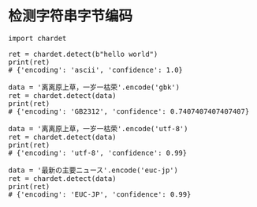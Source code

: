 # 检测字符串字节编码

<pre>
import chardet

ret = chardet.detect(b"hello world")
print(ret)
# {'encoding': 'ascii', 'confidence': 1.0}

data = '离离原上草，一岁一枯荣'.encode('gbk')
ret = chardet.detect(data)
print(ret)
# {'encoding': 'GB2312', 'confidence': 0.7407407407407407}

data = '离离原上草，一岁一枯荣'.encode('utf-8')
ret = chardet.detect(data)
print(ret)
# {'encoding': 'utf-8', 'confidence': 0.99}

data = '最新の主要ニュース'.encode('euc-jp')
ret = chardet.detect(data)
print(ret)
# {'encoding': 'EUC-JP', 'confidence': 0.99}
</pre>